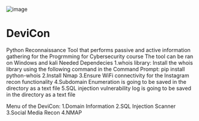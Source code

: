 ![image](https://github.com/LamaAlasmari/DeviCon/assets/103804118/7b208082-6cf0-426a-a04a-b26cb6704bcc)
# DeviCon
Python Reconnaissance Tool that performs passive and active information gathering for the Progrmming for Cybersecurity course The tool can be ran on Windows and kali
Needed Dependecies
1.whois library: Install the whois library using the following command in the Command Prompt: pip install python-whois
2.Install Nmap
3.Ensure WiFi connectivity for the Instagram recon functionality
4.Subdomain Enumeration is going to be saved in the directory as a text file
5.SQL injection vulnerability log is going to be saved in the directory as a text file

Menu of the DeviCon:
1.Domain Information
2.SQL Injection Scanner
3.Social Media Recon
4.NMAP

